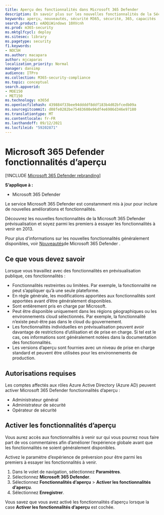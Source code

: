 ```yaml
---
title: Aperçu des fonctionnalités dans Microsoft 365 Defender
description: En savoir plus sur les nouvelles fonctionnalités de la Sécurité Microsoft 365
keywords: aperçu, nouveautés, sécurité M365, sécurité, 365, capacités
search.product: eADQiWindows 10XVcnh
ms.prod: m365-security
ms.mktglfcycl: deploy
ms.sitesec: library
ms.pagetype: security
f1.keywords:
- NOCSH
ms.author: macapara
author: mjcaparas
localization_priority: Normal
manager: dansimp
audience: ITPro
ms.collection: M365-security-compliance
ms.topic: conceptual
search.appverid:
- MOE150
- MET150
ms.technology: m365d
ms.openlocfilehash: 439884f33bee94ddddf8ddf183b4d02bfcedb09a
ms.sourcegitcommit: d08fe0282be75483608e96df4e6986d346e97180
ms.translationtype: MT
ms.contentlocale: fr-FR
ms.lasthandoff: 09/12/2021
ms.locfileid: "59202871"
---
```

# <a name="microsoft-365-defender-preview-features"></a>Microsoft 365 Defender fonctionnalités d’aperçu

[!INCLUDE [Microsoft 365 Defender rebranding](../includes/microsoft-defender.md)]

**S’applique à :**
- Microsoft 365 Defender

Le service Microsoft 365 Defender est constamment mis à jour pour inclure de nouvelles améliorations et fonctionnalités.

Découvrez les nouvelles fonctionnalités de la Microsoft 365 Defender prévisualisation et soyez parmi les premiers à essayer les fonctionnalités à venir en 2013.

Pour plus d’informations sur les nouvelles fonctionnalités généralement disponibles, voir [Nouveautés](whats-new.md)de Microsoft 365 Defender .

 ## <a name="what-you-need-to-know"></a>Ce que vous devez savoir

Lorsque vous travaillez avec des fonctionnalités en prévisualisation publique, ces fonctionnalités :

- Fonctionnalités restreintes ou limitées. Par exemple, la fonctionnalité ne peut s’appliquer qu’à une seule plateforme.
- En règle générale, les modifications apportées aux fonctionnalités sont apportées avant d’être généralement disponibles.
- Sont entièrement pris en charge par Microsoft.
- Peut être disponible uniquement dans les régions géographiques ou les environnements cloud sélectionnés. Par exemple, la fonctionnalité n’existe peut-être pas dans le cloud du gouvernement.
- Les fonctionnalités individuelles en prévisualisation peuvent avoir davantage de restrictions d’utilisation et de prise en charge. Si tel est le cas, ces informations sont généralement notées dans la documentation des fonctionnalités.
- Les versions d’aperçu sont fournies avec un niveau de prise en charge standard et peuvent être utilisées pour les environnements de production. 



## <a name="required-permissions"></a>Autorisations requises

Les comptes affectés aux rôles Azure Active Directory (Azure AD) peuvent activer Microsoft 365 Defender fonctionnalités d’aperçu :

- Administrateur général
- Administrateur de sécurité
- Opérateur de sécurité

## <a name="turn-on-preview-features"></a>Activer les fonctionnalités d’aperçu

Vous aurez accès aux fonctionnalités à venir sur qui vous pourrez nous faire part de vos commentaires afin d’améliorer l’expérience globale avant que les fonctionnalités ne soient généralement disponibles.

Activez le paramètre d’expérience de préversion pour être parmi les premiers à essayer les fonctionnalités à venir.

1. Dans le volet de navigation, sélectionnez **Paramètres**.
2. Sélectionnez **Microsoft 365 Defender**.
3. Sélectionnez **Fonctionnalités d’aperçu** > **Activer les fonctionnalités d’aperçu**. 
4. Sélectionnez **Enregistrer**.

Vous savez que vous avez activé les fonctionnalités d’aperçu lorsque la case **Activer les fonctionnalités d’aperçu** est cochée. 





